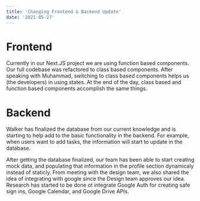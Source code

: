 ```yaml
---
title: 'Changing Frontend & Backend Update'
date: '2021-05-27'
---
```


# Frontend

Currently in our Next.JS project we are using function based components. Our full codebase was refactored to class based components. After speaking with Muhammad, switching to class based components helps us (the developers) in using states. At the end of the day, class based and function based components accomplish the same things.

# Backend

Walker has finalized the database from our current knowledge and is starting to help add to the basic functionality in the backend. For example, when users want to add tasks, the information will start to update in the database.

After getting the database finalized, our team has been able to start creating mock data, and populating that information in the profile section dynamicaly instead of staticly. From meeting with the design team, we also shared the idea of integrating with google since the Design team approves our idea. Research has started to be done ot integrate Google Auth for creating safe sign ins, Google Calendar, and Google Drive APIs.